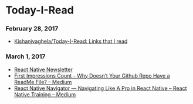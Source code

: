 # Today-I-Read

### February 28, 2017
- [Kishanjvaghela/Today-I-Read: Links that I read](https://github.com/Kishanjvaghela/Today-I-Read) 

### March 1, 2017
- [React Native Newsletter](http://reactnative.cc/) 
- [First Impressions Count - Why Doesn’t Your Github Repo Have a ReadMe File? – Medium](https://medium.com/@ratracegrad/first-impressions-count-why-doesnt-your-github-repo-have-a-readme-file-f240961a8fca#.d73z8edla) 
- [React Native Navigator — Navigating Like A Pro in React Native – React Native Training – Medium](https://medium.com/react-native-training/react-native-navigator-navigating-like-a-pro-in-react-native-3cb1b6dc1e30#.etspkb5o6) 
